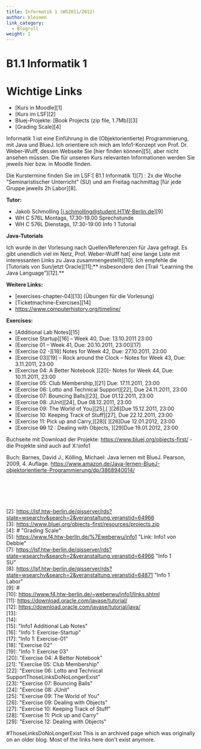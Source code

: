 ```yaml
---
title: Informatik 1 (WS2011/2012)
author: kleinen
link_category:
  - Blogroll
weight: 1
---
```



# B1.1 Informatik 1

# Wichtige Links

*   [Kurs in Moodle][1]
*   [Kurs im LSF][2]
*   Bluej-Projekte: [Book Projects (zip file, 1.7Mb)][3]
*   [Grading Scale][4]

Informatik 1 ist eine Einführung in die (Objektorientierte) Programmierung, mit Java und BlueJ. Ich orientiere ich mich am Info1-Konzept von Prof. Dr. Weber-Wulff, dessen Webseite Sie [hier finden können][5], aber nicht ansehen müssen. Die für unseren Kurs relevanten Informationen werden Sie jeweils hier bzw. in Moodle finden.

Die Kurstermine finden Sie im LSF:[ B1.1 Informatik 1][7] : 2x die Woche &#8220;Seminaristischer Unterricht&#8221; (SU) und am Freitag nachmittag [für jede Gruppe jeweils 2h Labor][8].

**Tutor:**

*   Jakob Schmolling [<j.schmolling@student.HTW-Berlin.de>][9]
*   WH C 576L Montags, 17.30-19.00 Sprechstunde
*   WH C 576L Dienstags, 17:30-19:00 Info 1 Tutorial

**Java-Tutorials**

Ich wurde in der Vorlesung nach Quellen/Referenzen für Java gefragt. Es gibt unendlich viel im Netz, Prof. Weber-Wulff hat[ eine lange Liste mit interessanten Links zu Java zusammengestellt][10]. Ich empfehle die [Tutorials von Sun/jetzt Oracle][11];** insbesondere den [Trail &#8220;Learning the Java Language&#8221;][12].**

**Weitere Links:**

*   [exercises-chapter-04][13] (Übungen für die Vorlesung)
*   [Ticketmachine-Exercises][14]
*   <a href="https://www.computerhistory.org/timeline/" rel="nofollow">https://www.computerhistory.org/timeline/</a>

**Exercises:**

*   [Additional Lab Notes][15]
*   [Exercise Startup][16] &#8211; Week 40, Due: 13.10.2011 23:00
*   [Exercise 01 &#8211; Week 41, Due: 20.10.2011, 23:00][17]
*   [Exercise 02 -][18] Notes for Week 42, Due: 27.10.2011, 23:00
*   [Exercise 03][19] &#8211; Rock around the Clock &#8211; Notes for Week 43, Due: 3.11.2011, 23:00
*   [Exercise 04: A Better Notebook ][20]- Notes for Week 44, Due: 10.11.2011, 23:00
*   [Exercise 05: Club Membership,][21] Due: 17.11.2011, 23:00
*   [Exercise 06: Lotto and Technical Support][22], Due 24.11.2011, 23:00
*   [Exercise 07: Bouncing Balls][23], Due 01.12.2011, 23:00
*   [Exercise 08: JUnit][24], Due 08.12.2011, 23:00
*   [Exercise 09: The World of You][25],[ ][26]Due 15.12.2011, 23:00
*   [Exercise 10: Keeping Track of Stuff][27], Due 22.12.2011, 23:00
*   [Exercise 11: Pick up and Carry,][28][ ][26]Due 12.01.2012, 23:00
*   [Exercise <del>09</del> 12 : Dealing with Objects, ][29]Due 19.01.2012, 23:00

Buchseite mit Download der Projekte: <https://www.bluej.org/objects-first/> - die Projekte sind auch auf X:\info1

Buch: Barnes, David J., Kölling, Michael: Java lernen mit BlueJ. Pearson, 2009, 4. Auflage. <https://www.amazon.de/Java-lernen-BlueJ-objektorientierte-Programmierung/dp/3868940014/>

&nbsp;

&nbsp;


 <br/>[2]: https://lsf.htw-berlin.de/qisserver/rds?state=wsearchv&search=2&veranstaltung.veranstid=64966
 <br/>[3]: https://www.bluej.org/objects-first/resources/projects.zip
 <br/>[4]: # "Grading Scale"
 <br/>[5]: https://www.f4.htw-berlin.de/%7Eweberwu/info1 "Link: Info1 von Debbie"
 <br/>[7]: https://lsf.htw-berlin.de/qisserver/rds?state=wsearchv&search=2&veranstaltung.veranstid=64966 "Info 1 <br/>SU"
 <br/>[8]: https://lsf.htw-berlin.de/qisserver/rds?state=wsearchv&search=2&veranstaltung.veranstid=64871 "Info 1 <br/>Labor"
 <br/>[9]: #
 <br/>[10]: https://www.f4.htw-berlin.de/~weberwu/info1/links.shtml
 <br/>[11]: https://download.oracle.com/javase/tutorial/
 <br/>[12]: https://download.oracle.com/javase/tutorial/java/
 <br/>[13]:
 <br/>[14]:
 <br/>[15]: "Info1 Additional Lab Notes"
 <br/>[16]: "Info 1: Exercise-Startup"
 <br/>[17]: "Info 1: Exercise-01"
 <br/>[18]: "Exercise 02"
 <br/>[19]: "Info 1: Exercise 03"
 <br/>[20]: "Exercise 04: A Better Notebook"
 <br/>[21]: "Exercise 05: Club Membership"
 <br/>[22]: "Exercise 06: Lotto and Technical SupportThoseLinksDoNoLongerExist"
 <br/>[23]: "Exercise 07: Bouncing Balls"
 <br/>[24]: "Exercise 08: JUnit"
 <br/>[25]: "Exercise 09: The World of You"
 <br/>[26]: "Exercise 09: Dealing with Objects"
 <br/>[27]: "Exercise 10: Keeping Track of Stuff"
 <br/>[28]: "Exercise 11: Pick up and Carry"
 <br/>[29]: "Exercise 12: Dealing with Objects"

#ThoseLinksDoNoLongerExist
This is an archived page which was originally on an older blog. Most of the links here don't exist anymore.
